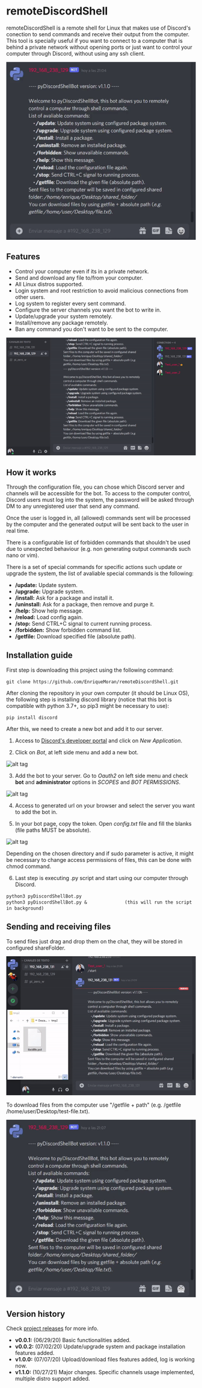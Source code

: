# remoteDiscordShell
remoteDiscordShell is a remote shell for Linux that makes use of Discord's conection to send commands and receive their output from the computer.
This tool is specially useful if you want to connect to a computer that is behind a private network without opening ports or just want to control your computer through Discord, without using any ssh client.


![alt tag](/readme_images/readme_img_1.gif)


## Features
- Control your computer even if its in a private network.
- Send and download any file to/from your computer.
- All Linux distros supported.
- Login system and root restriction to avoid malicious connections from other users.
- Log system to register every sent command.
- Configure the server channels you want the bot to write in.
- Update/upgrade your system remotely.
- Install/remove any package remotely.
- Ban any command you don't want to be sent to the computer.


![alt tag](/readme_images/readme_img_2.gif)


## How it works
Through the configuration file, you can chose which Discord server and channels will be accessible for the bot. To access to the computer control, Discord users must log into the system, the password will be asked through DM to any unregistered user that send any command.

Once the user is logged in, all (allowed) commands sent will be processed by the computer and the generated output will be sent back to the user in real time.

There is a configurable list of forbidden commands that shouldn't be used due to unexpected behaviour (e.g. non generating output commands such nano or vim).

There is a set of special commands for specific actions such update or upgrade the system, the list of avaliable special commands is the following:
- **/update:** Update system.
- **/upgrade:** Upgrade system.
- **/install:** Ask for a package and install it.
- **/uninstall:** Ask for a package, then remove and purge it.
- **/help:** Show help message.
- **/reload:** Load config again.
- **/stop:** Send CTRL+C signal to current running process.
- **/forbidden:** Show forbidden command list.
- **/getfile:** Download specified file (absolute path).


## Installation guide
First step is downloading this project using the following command:
```
git clone https://github.com/EnriqueMoran/remoteDiscordShell.git
```

After cloning the repository in your own computer (it should be Linux OS), the following step is installing discord library (notice that this bot is compatible with python 3.7+, so pip3 might be necessary to use):
```
pip install discord
```

After this, we need to create a new bot and add it to our server.
1. Access to [Discord's developer portal](https://discord.com/developers/applications) and click on *New Application*.

2. Click on *Bot*, at left side menu and add a new bot.

![alt tag](/readme_images/image1.png)

3. Add the bot to your server. Go to *Oauth2* on left side menu and check **bot** and **administrator** options in *SCOPES* and *BOT PERMISSIONS*.

![alt tag](/readme_images/image2.png)

4. Access to generated url on your browser and select the server you want to add the bot in.

5. In your bot page, copy the token. Open *config.txt* file and fill the blanks (file paths MUST be absolute). 

![alt tag](/readme_images/image3.png)

Depending on the chosen directory and if sudo parameter is active, it might be necessary to change access permissions of files, this can be done with chmod command.

6. Last step is executing .py script and start using our computer through Discord.
```
python3 pyDiscordShellBot.py
python3 pyDiscordShellBot.py &              (this will run the script in background)
```

## Sending and receiving files
To send files just drag and drop them on the chat, they will be stored in configured shareFolder.

![alt tag](/readme_images/readme_img_4.gif)


To download files from the computer use "/getfile + path" (e.g. /getfile /home/user/Desktop/test-file.txt).

![alt tag](/readme_images/readme_img_3.gif)


## Version history
Check [project releases](https://github.com/EnriqueMoran/remoteDiscordShell/releases) for more info.

- **v0.0.1:** (06/29/20) Basic functionalities added.
- **v0.0.2:** (07/02/20) Update/upgrade system and package installation features added.
- **v1.0.0:** (07/07/20) Upload/download files features added, log is working now.
- **v1.1.0:** (10/27/21) Major changes. Specific channels usage implemented, multiple distro support added.